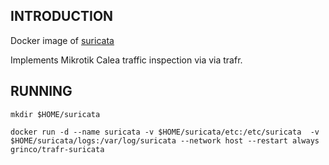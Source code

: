 ## INTRODUCTION

Docker image of [suricata](https://suricata.io/)

Implements Mikrotik Calea traffic inspection via via trafr.

## RUNNING

```mkdir $HOME/suricata```

```docker run -d --name suricata -v $HOME/suricata/etc:/etc/suricata  -v $HOME/suricata/logs:/var/log/suricata --network host --restart always grinco/trafr-suricata```


